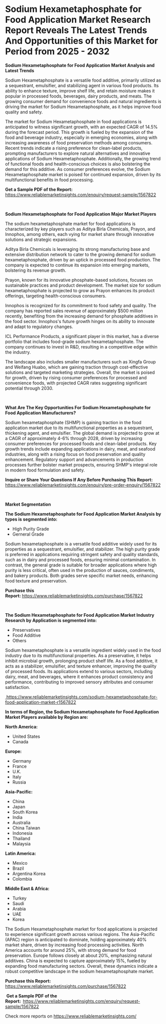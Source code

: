 <p><h1>Sodium Hexametaphosphate for Food Application Market Research Report Reveals The Latest Trends And Opportunities of this Market for Period from 2025 - 2032</h1></p><p><strong>Sodium Hexametaphosphate for Food Application Market Analysis and Latest Trends</strong></p>
<p><p>Sodium Hexametaphosphate is a versatile food additive, primarily utilized as a sequestrant, emulsifier, and stabilizing agent in various food products. Its ability to enhance texture, improve shelf life, and retain moisture makes it popular in processed foods, beverages, dairy products, and meats. The growing consumer demand for convenience foods and natural ingredients is driving the market for Sodium Hexametaphosphate, as it helps improve food quality and safety.</p><p>The market for Sodium Hexametaphosphate in food applications is anticipated to witness significant growth, with an expected CAGR of 14.5% during the forecast period. This growth is fueled by the expansion of the food and beverage industry, especially in emerging economies, along with increasing awareness of food preservation methods among consumers. Recent trends indicate a rising preference for clean-label products, prompting manufacturers to explore natural alternatives and innovative applications of Sodium Hexametaphosphate. Additionally, the growing trend of functional foods and health-conscious choices is also bolstering the demand for this additive. As consumer preferences evolve, the Sodium Hexametaphosphate market is poised for continued expansion, driven by its multifunctional benefits in food processing.</p></p>
<p><strong>Get a Sample PDF of the Report:&nbsp;</strong> <a href="https://www.reliablemarketinsights.com/enquiry/request-sample/1567822?utm_campaign=3184&utm_medium=2&utm_source=Github&utm_content=ia&utm_term=24032025&utm_id=sodium-hexametaphosphate-for-food-application">https://www.reliablemarketinsights.com/enquiry/request-sample/1567822</a></p>
<p>&nbsp;</p>
<p><strong>Sodium Hexametaphosphate for Food Application Major Market Players</strong></p>
<p><p>The sodium hexametaphosphate market for food applications is characterized by key players such as Aditya Birla Chemicals, Prayon, and Innophos, among others, each vying for market share through innovative solutions and strategic expansions.</p><p>Aditya Birla Chemicals is leveraging its strong manufacturing base and extensive distribution network to cater to the growing demand for sodium hexametaphosphate, driven by an uptick in processed food production. The company is expected to continue its expansion into emerging markets, bolstering its revenue growth.</p><p>Prayon, known for its innovative phosphate-based solutions, focuses on sustainable practices and product development. The market size for sodium hexametaphosphate is projected to grow as Prayon enhances its product offerings, targeting health-conscious consumers.</p><p>Innophos is recognized for its commitment to food safety and quality. The company has reported sales revenue of approximately $500 million recently, benefiting from the increasing demand for phosphate additives in the food sector. Innophos's future growth hinges on its ability to innovate and adapt to regulatory changes.</p><p>ICL Performance Products, a significant player in this market, has a diverse portfolio that includes food-grade sodium hexametaphosphate. The company continues to invest in R&D, resulting in a competitive edge within the industry. </p><p>The landscape also includes smaller manufacturers such as Xingfa Group and Weifang Huabo, which are gaining traction through cost-effective solutions and targeted marketing strategies. Overall, the market is poised for growth, driven by rising consumer preferences for processed and convenience foods, with projected CAGR rates suggesting significant potential through 2030.</p></p>
<p>&nbsp;</p>
<p><strong>What Are The Key Opportunities For Sodium Hexametaphosphate for Food Application Manufacturers?</strong></p>
<p><p>Sodium hexametaphosphate (SHMP) is gaining traction in the food application market due to its multifunctional properties as a sequestrant, thickening agent, and emulsifier. The global demand is projected to grow at a CAGR of approximately 4-6% through 2028, driven by increasing consumer preferences for processed foods and clean-label products. Key growth trends include expanding applications in dairy, meat, and seafood industries, along with a rising focus on food preservation and quality enhancement. Regulatory support and advancements in production processes further bolster market prospects, ensuring SHMP's integral role in modern food formulation and safety.</p></p>
<p><strong>Inquire or Share Your Questions If Any Before Purchasing This Report:</strong> <a href="https://www.reliablemarketinsights.com/enquiry/pre-order-enquiry/1567822?utm_campaign=3184&utm_medium=2&utm_source=Github&utm_content=ia&utm_term=24032025&utm_id=sodium-hexametaphosphate-for-food-application">https://www.reliablemarketinsights.com/enquiry/pre-order-enquiry/1567822</a></p>
<p>&nbsp;</p>
<p><strong>Market Segmentation</strong></p>
<p><strong>The Sodium Hexametaphosphate for Food Application Market Analysis by types is segmented into:</strong></p>
<p><ul><li>High Purity Grade</li><li>Gerneral Grade</li></ul></p>
<p><p>Sodium hexametaphosphate is a versatile food additive widely used for its properties as a sequestrant, emulsifier, and stabilizer. The high purity grade is preferred in applications requiring stringent safety and quality standards, such as in dairy and processed foods, ensuring minimal contamination. In contrast, the general grade is suitable for broader applications where high purity is less critical, often used in the production of sauces, condiments, and bakery products. Both grades serve specific market needs, enhancing food texture and preservation.</p></p>
<p><strong>Purchase this Report:&nbsp;</strong><a href="https://www.reliablemarketinsights.com/purchase/1567822?utm_campaign=3184&utm_medium=2&utm_source=Github&utm_content=ia&utm_term=24032025&utm_id=sodium-hexametaphosphate-for-food-application">https://www.reliablemarketinsights.com/purchase/1567822</a></p>
<p>&nbsp;</p>
<p><strong>The Sodium Hexametaphosphate for Food Application Market Industry Research by Application is segmented into:</strong></p>
<p><ul><li>Preservatives</li><li>Food Additive</li><li>Others</li></ul></p>
<p><p>Sodium hexametaphosphate is a versatile ingredient widely used in the food industry due to its multifunctional properties. As a preservative, it helps inhibit microbial growth, prolonging product shelf life. As a food additive, it acts as a stabilizer, emulsifier, and texture enhancer, improving the quality of processed foods. Its applications extend to various sectors, including dairy, meat, and beverages, where it enhances product consistency and performance, contributing to improved sensory attributes and consumer satisfaction.</p></p>
<p><a href="https://www.reliablemarketinsights.com/sodium-hexametaphosphate-for-food-application-market-r1567822?utm_campaign=3184&utm_medium=2&utm_source=Github&utm_content=ia&utm_term=24032025&utm_id=sodium-hexametaphosphate-for-food-application">&nbsp;https://www.reliablemarketinsights.com/sodium-hexametaphosphate-for-food-application-market-r1567822</a></p>
<p><strong>In terms of Region, the Sodium Hexametaphosphate for Food Application Market Players available by Region are:</strong></p>
<p>
    <p> <strong> North America: </strong>
        <ul>
            <li>United States</li>
            <li>Canada</li>
        </ul>
        </p> 
    <p> <strong> Europe: </strong>
        <ul>
            <li>Germany</li>
            <li>France</li>
            <li>U.K.</li>
            <li>Italy</li>
            <li>Russia</li>
        </ul>
        </p> 
    <p> <strong> Asia-Pacific: </strong>
        <ul>
            <li>China</li>
            <li>Japan</li>
            <li>South Korea</li>
            <li>India</li>
            <li>Australia</li>
            <li>China Taiwan</li>
            <li>Indonesia</li>
            <li>Thailand</li>
            <li>Malaysia</li>
        </ul>
        </p> 
    <p> <strong> Latin America: </strong>
        <ul>
            <li>Mexico</li>
            <li>Brazil</li>
            <li>Argentina Korea</li>
            <li>Colombia</li>
        </ul>
        </p> 
    <p> <strong> Middle East & Africa: </strong>
        <ul>
            <li>Turkey</li>
            <li>Saudi</li>
            <li>Arabia</li>
            <li>UAE</li>
            <li>Korea</li>
        </ul>
    </p>
    </p>
<p><p>The Sodium Hexametaphosphate market for food applications is projected to experience significant growth across various regions. The Asia-Pacific (APAC) region is anticipated to dominate, holding approximately 40% market share, driven by increasing food processing activities. North America accounts for around 25%, with strong demand for food preservation. Europe follows closely at about 20%, emphasizing natural additives. China is expected to capture approximately 15%, fueled by expanding food manufacturing sectors. Overall, these dynamics indicate a robust competitive landscape in the sodium hexametaphosphate market.</p></p>
<p><strong>Purchase this Report: </strong><a href="https://www.reliablemarketinsights.com/purchase/1567822?utm_campaign=3184&utm_medium=2&utm_source=Github&utm_content=ia&utm_term=24032025&utm_id=sodium-hexametaphosphate-for-food-application">https://www.reliablemarketinsights.com/purchase/1567822</a></p>
<p>&nbsp;<strong>Get a Sample PDF of the Report:&nbsp;&nbsp;</strong><a href="https://www.reliablemarketinsights.com/enquiry/request-sample/1567822?utm_campaign=3184&utm_medium=2&utm_source=Github&utm_content=ia&utm_term=24032025&utm_id=sodium-hexametaphosphate-for-food-application">https://www.reliablemarketinsights.com/enquiry/request-sample/1567822</a></p>
<p><strong></strong></p>
<p>Check more reports on <a href="https://www.reliablemarketinsights.com/?utm_campaign=3184&utm_medium=2&utm_source=Github&utm_content=ia&utm_term=24032025&utm_id=sodium-hexametaphosphate-for-food-application">https://www.reliablemarketinsights.com/</a></p>